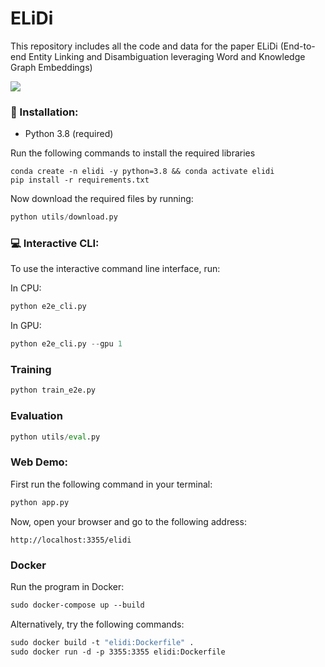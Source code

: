 # ELiDi
This repository includes all the code and data for the paper ELiDi (End-to-end Entity Linking and Disambiguation leveraging Word and Knowledge Graph Embeddings)

![](https://github.com/rashad101/ELiDi/blob/main/elidi-demo.gif)
### 🔧 Installation:
* Python 3.8 (required)

Run the following commands to install the required libraries
```shell
conda create -n elidi -y python=3.8 && conda activate elidi
pip install -r requirements.txt
```
Now download the required files by running:
```python
python utils/download.py
```

### 💻 Interactive CLI:
To use the interactive command line interface, run:

In CPU:
```python
python e2e_cli.py
```
In GPU:
```python
python e2e_cli.py --gpu 1
```

### Training
```python
python train_e2e.py
```

### Evaluation
```python
python utils/eval.py
```

### Web Demo:
First run the following command in your terminal:
```python
python app.py
```
Now, open your browser and go to the following address:
```
http://localhost:3355/elidi
```

### Docker
Run the program in Docker:
```dockerfile
sudo docker-compose up --build
```
Alternatively, try the following commands:
```dockerfile
sudo docker build -t "elidi:Dockerfile" .
sudo docker run -d -p 3355:3355 elidi:Dockerfile
```